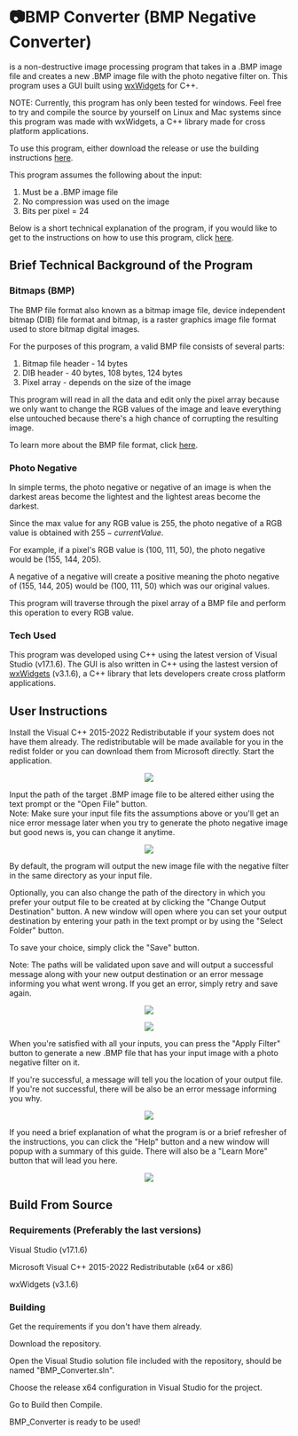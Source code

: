 # :camera:BMP Converter (BMP Negative Converter)
is a non-destructive image processing program that takes in a .BMP image file and creates a new .BMP image file with the photo negative filter on. This program uses a GUI built using [wxWidgets](https://www.wxwidgets.org) for C++. 

NOTE: Currently, this program has only been tested for windows. Feel free to try and compile the source by yourself on Linux and Mac systems since this program was made with wxWidgets, a C++ library made for cross platform applications.

To use this program, either download the release or use the building instructions [here](#build-from-source).

This program assumes the following about the input:
1. Must be a .BMP image file
2. No compression was used on the image
3. Bits per pixel = 24

Below is a short technical explanation of the program, if you would like to get to the instructions on how to use this program, click [here](#user-instructions).

## Brief Technical Background of the Program
### Bitmaps (BMP)
The BMP file format also known as a bitmap image file, device independent bitmap (DIB) file format and bitmap, is a raster graphics image file format used to store bitmap digital images.

For the purposes of this program, a valid BMP file consists of several parts:
1. Bitmap file header - 14 bytes
2. DIB header - 40 bytes, 108 bytes, 124 bytes
3. Pixel array - depends on the size of the image

This program will read in all the data and edit only the pixel array because we only want to change the RGB values of the image and leave everything else untouched because there's a high chance of corrupting the resulting image.

To learn more about the BMP file format, click [here](https://en.wikipedia.org/wiki/BMP_file_format).

### Photo Negative
In simple terms, the photo negative or negative of an image is when the darkest areas become the lightest and the lightest areas become the darkest.

Since the max value for any RGB value is 255, the photo negative of a RGB value is obtained with $255-currentValue$. 

For example, if a pixel's RGB value is (100, 111, 50), the photo negative would be (155, 144, 205).

A negative of a negative will create a positive meaning the photo negative of (155, 144, 205) would be (100, 111, 50) which was our original values.

This program will traverse through the pixel array of a BMP file and perform this operation to every RGB value.

### Tech Used
This program was developed using C++ using the latest version of Visual Studio (v17.1.6). The GUI is also written in C++ using the lastest version of [wxWidgets](https://www.wxwidgets.org) (v3.1.6), a C++ library that lets developers create cross platform applications.

## User Instructions
Install the Visual C++ 2015-2022 Redistributable if your system does not have them already. The redistributable will be made available for you in the redist folder or you can download them from Microsoft directly. Start the application. 
 
<p align="center">
  <img src="https://user-images.githubusercontent.com/35944722/171955358-d7eeb924-8337-49c2-829b-3c272fc055de.png">
</p>

Input the path of the target .BMP image file to be altered either using the text prompt or the "Open File" button.  
Note: Make sure your input file fits the assumptions above or you'll get an nice error message later when you try to generate the photo negative image but good news is, you can change it anytime.

<p align="center">
  <img src="https://user-images.githubusercontent.com/35944722/171959355-767f3552-8ca8-4352-a394-ef9bb5900866.png">
</p>

By default, the program will output the new image file with the negative filter in the same directory as your input file. 

Optionally, you can also change the path of the directory in which you prefer your output file to be created at by clicking the "Change Output Destination" button. A new window will open where you can set your output destination by entering your path in the text prompt or by using the "Select Folder" button. 

To save your choice, simply click the "Save" button. 

Note: The paths will be validated upon save and will output a successful message along with your new output destination or an error message informing you what went wrong. If you get an error, simply retry and save again.

<p align="center">
  <img src="https://user-images.githubusercontent.com/35944722/171958655-8e2468ba-0972-49e0-9581-31ea0561c55f.png">
</p>

<p align="center">
  <img src="https://user-images.githubusercontent.com/35944722/171959146-84c37977-a71a-4d70-b988-ccaee4db942f.png">
</p>

When you're satisfied with all your inputs, you can press the "Apply Filter" button to generate a new .BMP file that has your input image with a photo negative filter on it. 

If you're successful, a message will tell you the location of your output file. If you're not successful, there will be also be an error message informing you why.

<p align="center">
  <img src="https://user-images.githubusercontent.com/35944722/171960014-1ffd0f94-2781-4d38-a46f-cd3e93a49ccb.png">
</p>

If you need a brief explanation of what the program is or a brief refresher of the instructions, you can click the "Help" button and a new window will popup with a summary of this guide. There will also be a "Learn More" button that will lead you here.

<p align="center">
  <img src="https://user-images.githubusercontent.com/35944722/171960201-8743a9e4-3722-4f9b-98f8-05c64bc3ced8.png">
</p>

## Build From Source
### Requirements (Preferably the last versions)
Visual Studio (v17.1.6)

Microsoft Visual C++ 2015-2022 Redistributable (x64 or x86)

wxWidgets (v3.1.6)

### Building
Get the requirements if you don't have them already. 

Download the repository.

Open the Visual Studio solution file included with the repository, should be named "BMP_Converter.sln".

Choose the release x64 configuration in Visual Studio for the project.

Go to Build then Compile.

BMP_Converter is ready to be used!



